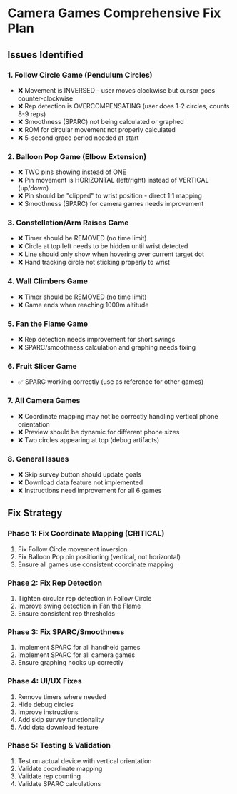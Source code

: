 # Camera Games Comprehensive Fix Plan

## Issues Identified

### 1. **Follow Circle Game (Pendulum Circles)**
- ❌ Movement is INVERSED - user moves clockwise but cursor goes counter-clockwise
- ❌ Rep detection is OVERCOMPENSATING (user does 1-2 circles, counts 8-9 reps)
- ❌ Smoothness (SPARC) not being calculated or graphed
- ❌ ROM for circular movement not properly calculated
- ❌ 5-second grace period needed at start

### 2. **Balloon Pop Game (Elbow Extension)**
- ❌ TWO pins showing instead of ONE
- ❌ Pin movement is HORIZONTAL (left/right) instead of VERTICAL (up/down)
- ❌ Pin should be "clipped" to wrist position - direct 1:1 mapping
- ❌ Smoothness (SPARC) for camera games needs improvement

### 3. **Constellation/Arm Raises Game**
- ❌ Timer should be REMOVED (no time limit)
- ❌ Circle at top left needs to be hidden until wrist detected
- ❌ Line should only show when hovering over current target dot
- ❌ Hand tracking circle not sticking properly to wrist

### 4. **Wall Climbers Game**
- ❌ Timer should be REMOVED (no time limit)
- ❌ Game ends when reaching 1000m altitude

### 5. **Fan the Flame Game**
- ❌ Rep detection needs improvement for short swings
- ❌ SPARC/smoothness calculation and graphing needs fixing

### 6. **Fruit Slicer Game**
- ✅ SPARC working correctly (use as reference for other games)

### 7. **All Camera Games**
- ❌ Coordinate mapping may not be correctly handling vertical phone orientation
- ❌ Preview should be dynamic for different phone sizes
- ❌ Two circles appearing at top (debug artifacts)

### 8. **General Issues**
- ❌ Skip survey button should update goals
- ❌ Download data feature not implemented
- ❌ Instructions need improvement for all 6 games

## Fix Strategy

### Phase 1: Fix Coordinate Mapping (CRITICAL)
1. Fix Follow Circle movement inversion
2. Fix Balloon Pop pin positioning (vertical, not horizontal)
3. Ensure all games use consistent coordinate mapping

### Phase 2: Fix Rep Detection
1. Tighten circular rep detection in Follow Circle
2. Improve swing detection in Fan the Flame
3. Ensure consistent rep thresholds

### Phase 3: Fix SPARC/Smoothness
1. Implement SPARC for all handheld games
2. Implement SPARC for all camera games
3. Ensure graphing hooks up correctly

### Phase 4: UI/UX Fixes
1. Remove timers where needed
2. Hide debug circles
3. Improve instructions
4. Add skip survey functionality
5. Add data download feature

### Phase 5: Testing & Validation
1. Test on actual device with vertical orientation
2. Validate coordinate mapping
3. Validate rep counting
4. Validate SPARC calculations
